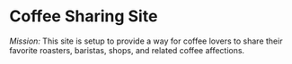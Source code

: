 # Coffee Sharing Site

*Mission:* This site is setup to provide a way for coffee lovers to share their favorite roasters, baristas, shops, and related coffee affections.